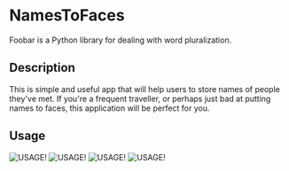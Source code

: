 # NamesToFaces

Foobar is a Python library for dealing with word pluralization.

## Description

This is simple and useful app that will help users to store names of people they've met.
If you're a frequent traveller, or perhaps just bad at putting names to faces, this application will be perfect for you.

## Usage
![USAGE!](NamesToFaces/Documents/workspace.png)
![USAGE!](NamesToFaces/Documents/pickingImage.png)
![USAGE!](NamesToFaces/Documents/firstAllert.png)
![USAGE!](NamesToFaces/Documents/renaming.png)
